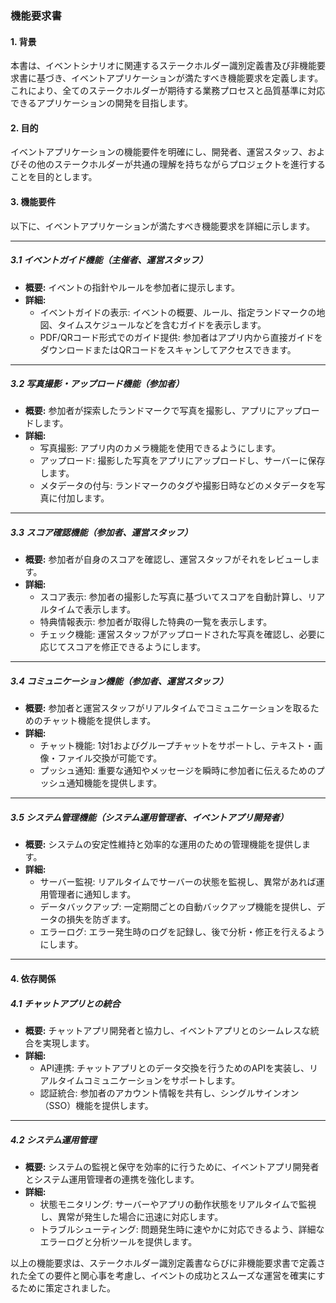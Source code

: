 ### 機能要求書

#### 1. 背景

本書は、イベントシナリオに関連するステークホルダー識別定義書及び非機能要求書に基づき、イベントアプリケーションが満たすべき機能要求を定義します。これにより、全てのステークホルダーが期待する業務プロセスと品質基準に対応できるアプリケーションの開発を目指します。

#### 2. 目的

イベントアプリケーションの機能要件を明確にし、開発者、運営スタッフ、およびその他のステークホルダーが共通の理解を持ちながらプロジェクトを進行することを目的とします。

#### 3. 機能要件

以下に、イベントアプリケーションが満たすべき機能要求を詳細に示します。

---

##### 3.1 イベントガイド機能（主催者、運営スタッフ）

- **概要:** イベントの指針やルールを参加者に提示します。
- **詳細:** 
  - イベントガイドの表示: イベントの概要、ルール、指定ランドマークの地図、タイムスケジュールなどを含むガイドを表示します。
  - PDF/QRコード形式でのガイド提供: 参加者はアプリ内から直接ガイドをダウンロードまたはQRコードをスキャンしてアクセスできます。

---

##### 3.2 写真撮影・アップロード機能（参加者）

- **概要:** 参加者が探索したランドマークで写真を撮影し、アプリにアップロードします。
- **詳細:** 
  - 写真撮影: アプリ内のカメラ機能を使用できるようにします。
  - アップロード: 撮影した写真をアプリにアップロードし、サーバーに保存します。
  - メタデータの付与: ランドマークのタグや撮影日時などのメタデータを写真に付加します。

---

##### 3.3 スコア確認機能（参加者、運営スタッフ）

- **概要:** 参加者が自身のスコアを確認し、運営スタッフがそれをレビューします。
- **詳細:** 
  - スコア表示: 参加者の撮影した写真に基づいてスコアを自動計算し、リアルタイムで表示します。
  - 特典情報表示: 参加者が取得した特典の一覧を表示します。
  - チェック機能: 運営スタッフがアップロードされた写真を確認し、必要に応じてスコアを修正できるようにします。

---

##### 3.4 コミュニケーション機能（参加者、運営スタッフ）

- **概要:** 参加者と運営スタッフがリアルタイムでコミュニケーションを取るためのチャット機能を提供します。
- **詳細:** 
  - チャット機能: 1対1およびグループチャットをサポートし、テキスト・画像・ファイル交換が可能です。
  - プッシュ通知: 重要な通知やメッセージを瞬時に参加者に伝えるためのプッシュ通知機能を提供します。

---

##### 3.5 システム管理機能（システム運用管理者、イベントアプリ開発者）

- **概要:** システムの安定性維持と効率的な運用のための管理機能を提供します。
- **詳細:** 
  - サーバー監視: リアルタイムでサーバーの状態を監視し、異常があれば運用管理者に通知します。
  - データバックアップ: 一定期間ごとの自動バックアップ機能を提供し、データの損失を防ぎます。
  - エラーログ: エラー発生時のログを記録し、後で分析・修正を行えるようにします。

---

#### 4. 依存関係

##### 4.1 チャットアプリとの統合

- **概要:** チャットアプリ開発者と協力し、イベントアプリとのシームレスな統合を実現します。
- **詳細:** 
  - API連携: チャットアプリとのデータ交換を行うためのAPIを実装し、リアルタイムコミュニケーションをサポートします。
  - 認証統合: 参加者のアカウント情報を共有し、シングルサインオン（SSO）機能を提供します。

---

##### 4.2 システム運用管理

- **概要:** システムの監視と保守を効率的に行うために、イベントアプリ開発者とシステム運用管理者の連携を強化します。
- **詳細:** 
  - 状態モニタリング: サーバーやアプリの動作状態をリアルタイムで監視し、異常が発生した場合に迅速に対応します。
  - トラブルシューティング: 問題発生時に速やかに対応できるよう、詳細なエラーログと分析ツールを提供します。

以上の機能要求は、ステークホルダー識別定義書ならびに非機能要求書で定義された全ての要件と関心事を考慮し、イベントの成功とスムーズな運営を確実にするために策定されました。
